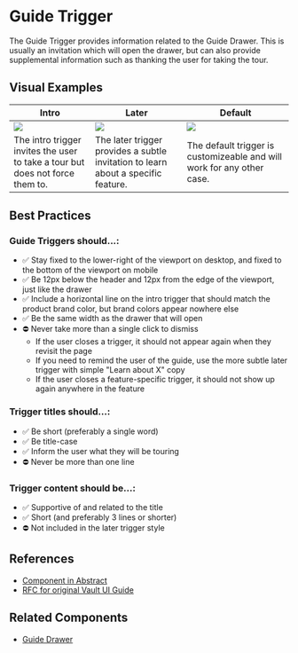 # Guide Trigger

The Guide Trigger provides information related to the Guide Drawer. This is usually an invitation which will open the drawer, but can also provide supplemental information such as thanking the user for taking the tour.

## Visual Examples
| Intro | Later | Default |
| --- |---| --- |
| ![](https://drive.google.com/uc?id=1PCWsD3H5hsQV0-Bls2cRPOjbnepwPiVj) | ![](https://drive.google.com/uc?id=1-VgqaIchhPVIVx8R3ZYXU6QwI5_h4JUa) | ![](https://drive.google.com/uc?id=11uAZFoUNTjysXLM5fD32B38dM_atfxcG) |
| The intro trigger invites the user to take a tour but does not force them to. | The later trigger provides a subtle invitation to learn about a specific feature. | The default trigger is customizeable and will work for any other case. |

## Best Practices

### Guide Triggers should...:

- ✅ Stay fixed to the lower-right of the viewport on desktop, and fixed to the bottom of the viewport on mobile
- ✅ Be 12px below the header and 12px from the edge of the viewport, just like the drawer
- ✅ Include a horizontal line on the intro trigger that should match the product brand color, but brand colors appear nowhere else
- ✅ Be the same width as the drawer that will open
- ⛔️ Never take more than a single click to dismiss
  - If the user closes a trigger, it should not appear again when they revisit the page
  - If you need to remind the user of the guide, use the more subtle later trigger with simple "Learn about X" copy
  - If the user closes a feature-specific trigger, it should not show up again anywhere in the feature

### Trigger titles should...:

- ✅ Be short (preferably a single word)
- ✅ Be title-case
- ✅ Inform the user what they will be touring
- ⛔️ Never be more than one line


### Trigger content should be...:

- ✅ Supportive of and related to the title
- ✅ Short (and preferably 3 lines or shorter)
- ⛔️ Not included in the later trigger style

## References

- [Component in Abstract](https://share.goabstract.com/d6532206-444d-4752-a396-56fe0641228c)
- [RFC for original Vault UI Guide](https://docs.google.com/document/d/1QZTtQmsYQ4_cZNxrs1A5c1FbJLjvOtDLyz2QRTPuq44/edit#)

## Related Components

- [Guide Drawer](guide-drawer.md)
